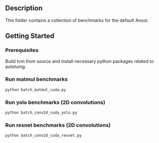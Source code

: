 ## Description

This folder contains a collection of benchmarks for the default Ansor.

## Getting Started

### Prerequisites

Build tvm from source and install necessary python packages related to autotuing. 

### Run matmul benchmarks
```
python batch_matmul_cuda.py
```

### Run yolo benchmarks (2D convolutions)

```
python batch_conv2d_cuda_yolo.py
```

### Run resnet benchmarks (2D convolutions)

```
python batch_conv2d_cuda_resnet.py
```


